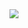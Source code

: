 <img src="https://media.greenmatters.com/brand-img/ZXBVeIXk3/1200x628/how-does-a-well-work-1-1711464038574.jpeg">
